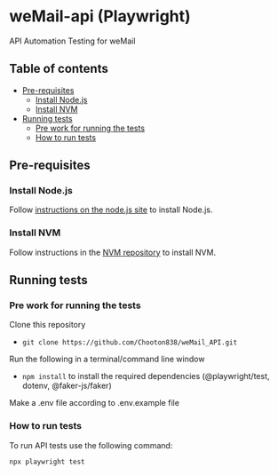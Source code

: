 # weMail-api (Playwright)

API Automation Testing for weMail

## Table of contents

- [Pre-requisites](#pre-requisites)
  - [Install Node.js](#install-node.js)
  - [Install NVM](#install-nvm)
- [Running tests](#running-tests)
  - [Pre work for running the tests](#pre-work-for-running-the-tests)
  - [How to run tests](#how-to-run-tests)

## Pre-requisites

### Install Node.js

Follow [instructions on the node.js site](https://nodejs.org/en/download/) to install Node.js.

### Install NVM

Follow instructions in the [NVM repository](https://github.com/nvm-sh/nvm) to install NVM.

## Running tests

### Pre work for running the tests

Clone this repository

- `git clone https://github.com/Chooton838/weMail_API.git`

Run the following in a terminal/command line window

- `npm install` to install the required dependencies (@playwright/test, dotenv, @faker-js/faker)

Make a .env file according to .env.example file

### How to run tests

To run API tests use the following command:

```bash
npx playwright test
```
